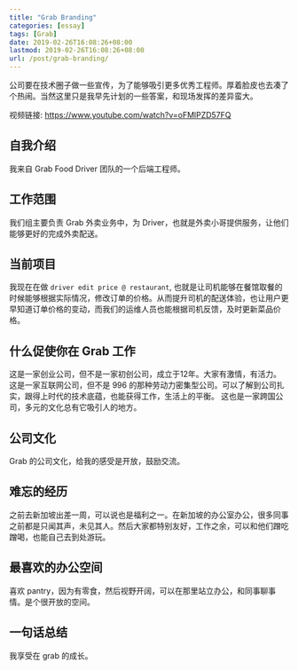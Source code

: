 ```yaml
---
title: "Grab Branding"
categories: [essay]
tags: [Grab]
date: 2019-02-26T16:08:26+08:00
lastmod: 2019-02-26T16:08:26+08:00
url: /post/grab-branding/
---
```


公司要在技术圈子做一些宣传，为了能够吸引更多优秀工程师。厚着脸皮也去凑了个热闹。当然这里只是我早先计划的一些答案，和现场发挥的差异蛮大。

视频链接: https://www.youtube.com/watch?v=oFMlPZD57FQ

<!--more-->

## 自我介绍

我来自 Grab Food Driver 团队的一个后端工程师。

## 工作范围

我们组主要负责 Grab 外卖业务中，为 Driver，也就是外卖小哥提供服务，让他们能够更好的完成外卖配送。

## 当前项目

我现在在做 `driver edit price @ restaurant`, 也就是让司机能够在餐馆取餐的时候能够根据实际情况，修改订单的价格。从而提升司机的配送体验，也让用户更早知道订单价格的变动，而我们的运维人员也能根据司机反馈，及时更新菜品价格。

## 什么促使你在 Grab 工作

这是一家创业公司，但不是一家初创公司，成立于12年。大家有激情，有活力。
这是一家互联网公司，但不是 996 的那种劳动力密集型公司。可以了解到公司扎实，跟得上时代的技术底蕴，也能获得工作，生活上的平衡。
这也是一家跨国公司，多元的文化总有它吸引人的地方。

## 公司文化

Grab 的公司文化，给我的感受是开放，鼓励交流。

## 难忘的经历

之前去新加坡出差一周，可以说也是福利之一。在新加坡的办公室办公，很多同事之前都是只闻其声，未见其人。然后大家都特别友好，工作之余，可以和他们蹭吃蹭喝，也能自己去到处游玩。

## 最喜欢的办公空间

喜欢 pantry，因为有零食，然后视野开阔，可以在那里站立办公，和同事聊事情。是个很开放的空间。

## 一句话总结

我享受在 grab 的成长。
